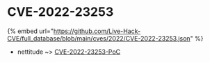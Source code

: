 # CVE-2022-23253
{% embed url="https://github.com/Live-Hack-CVE/full_database/blob/main/cves/2022/CVE-2022-23253.json" %}

* nettitude ~> [CVE-2022-23253-PoC](https://www.alice-snow.ru/2022/database/cve-2022-23253/cve-2022-23253-poc-nettitude)